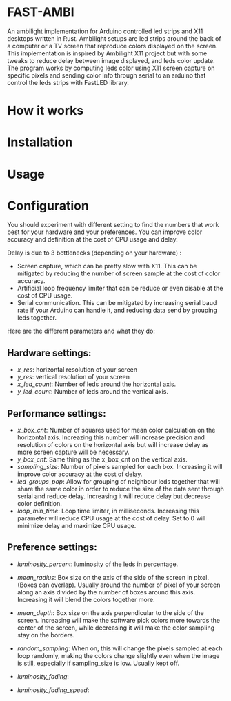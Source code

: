 # FAST-AMBI
An ambilight implementation for Arduino controlled led strips and X11 desktops written in Rust.
Ambilight setups are led strips around the back of a computer or a TV screen that reproduce colors displayed on the screen.
This implementation is inspired by Ambilight X11 project but with some tweaks to reduce delay between image displayed, and leds color update.
The program works by computing leds color using X11 screen capture on specific pixels and sending color info through serial to an arduino that control the leds strips with FastLED library.

# How it works

# Installation

# Usage

# Configuration
You should experiment with different setting to find the numbers that work best for your hardware and your preferences. You can improve color accuracy and definition at the cost of CPU usage and delay.

Delay is due to 3 bottlenecks (depending on your hardware) :
* Screen capture, which can be pretty slow with X11. This can be mitigated by reducing the number of screen sample at the cost of color accuracy.
* Artificial loop frequency limiter that can be reduce or even disable at the cost of CPU usage. 
* Serial communication. This can be mitigated by increasing serial baud rate if your Arduino can handle it, and reducing data send by grouping leds together.

Here are the different parameters and what they do:
## Hardware settings:
* *x_res*: horizontal resolution of your screen
* *y_res*: vertical resolution of your screen
* *x_led_count*: Number of leds around the horizontal axis.
* *y_led_count*: Number of leds around the vertical axis.

## Performance settings:
* *x_box_cnt*: Number of squares used for mean color calculation on the horizontal axis. Increazing this number will increase precision and resolution of colors on the horizontal axis but will increase delay as more screen capture will be necessary.
* *y_box_cnt*: Same thing as the x_box_cnt on the vertical axis.
* *sampling_size*: Number of pixels sampled for each box. Increasing it will improve color accuracy at the cost of delay.
* *led_groups_pop*: Allow for grouping of neighbour leds together that will share the same color in order to reduce the size of the data sent through serial and reduce delay. Increasing it will reduce delay but decrease color definition.
* *loop_min_time*: Loop time limiter, in milliseconds. Increasing this parameter will reduce CPU usage at the cost of delay. Set to 0 will minimize delay and maximize CPU usage.


## Preference settings:
* *luminosity_percent*: luminosity of the leds in percentage.
* *mean_radius*: Box size on the axis of the side of the screen in pixel. (Boxes can overlap). Usually around the number of pixel of your screen along an axis divided by the number of boxes around this axis. Increasing it will blend the colors together more.
* *mean_depth*: Box size on the axis perpendicular to the side of the screen. Increasing will make the software pick colors more towards the center of the screen, while decreasing it will make the color sampling stay on the borders.
* *random_sampling*: When on, this will change the pixels sampled at each loop randomly, making the colors change slightly even when the image is still, especially if sampling_size is low. Usually kept off.

* *luminosity_fading*:
* *luminosity_fading_speed*:


